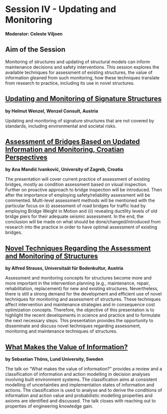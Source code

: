 # Session IV - Updating and Monitoring
**Moderator: Celeste Viljoen**

## Aim of the Session

Monitoring of structures and updating of structural models can inform maintenance decisions and safety interventions. This session explores the available techniques for assessment of existing structures, the value of information gleaned from such monitoring, how these techniques translate from research to practice, including its use in novel structures.


## [Updating and Monitoring of Signature Structures](https://folk.ntnu.no/jochenk/JCSSWS2101/51Wenzel.pdf)

**by Helmut Wenzel, Wenzel Consult, Austria**

Updating and monitoring of signature structures that are not covered by standards, including environmental and societal risks.

## [Assessment of Bridges Based on Updated Information and Monitoring, Croatian Perspectives](https://folk.ntnu.no/jochenk/JCSSWS2101/52Ivankovic.pdf)
**by Ana Mandić Ivanković, University of Zagreb, Croatia**

The presentation will cover current practice of assessment of existing bridges, mostly as condition assessment based on visual inspection. Further on proactive approach to bridge inspection will be introduced. Then after the importance of employing safety/reliability assessment will be commented. Multi-level assessment methods will be mentioned with the particular focus on (i) assessment of road bridges for traffic load by employing Bridge Weight in Motion and (ii) revealing ductility levels of old bridge piers for their adequate seismic assessment. In the end, the conclusion will be made on what should be done/changed/introduced from research into the practice in order to have optimal assessment of existing bridges.

## [Novel Techniques Regarding the Assessment and Monitoring of Structures](https://folk.ntnu.no/jochenk/JCSSWS2101/53Strauss.pdf)
**by Alfred Strauss, Universitaät für Bodenkultur, Austria**

Assessment and monitoring concepts for structures become more and more important in the intervention planning (e.g., maintenance, repair, rehabilitation, replacement) for new and existing structures. Nevertheless, there is still a strong demand for the development and efficient use of novel techniques for monitoring and assessment of structures. These techniques affect intervention and maintenance strategies and in consequence cost optimization concepts. Therefore, the objective of this presentation is to highlight the recent developments in science and practice and to formulate the next necessary steps. This presentation provides the opportunity to disseminate and discuss novel techniques regarding assessment, monitoring and maintenance techniques of structures.

## [What Makes the Value of Information?](https://folk.ntnu.no/jochenk/JCSSWS2101/54Thons.pdf)
**by Sebastian Thöns, Lund University, Sweden**

The talk on “What makes the value of information?” provides a review and a classification of information and action modelling in decision analyses involving built environment systems. The classification aims at consistent modelling of uncertainties and implementation states of information and actions. The classification is used to analyse and to derive the conditions of information and action value and probabilistic modelling properties and axioms are identified and discussed. The talk closes with reaching out to properties of engineering knowledge gain.
